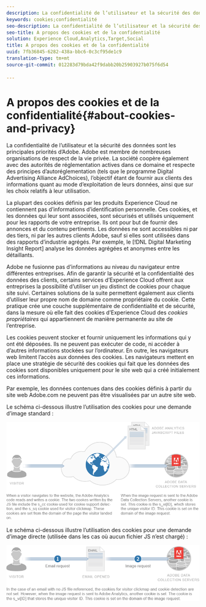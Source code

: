 ```yaml
---
description: La confidentialité de l’utilisateur et la sécurité des données sont les principales priorités d’Adobe. Adobe est membre de nombreuses organisations de respect de la vie privée. La société coopère également avec des autorités de réglementation actives dans ce domaine et respecte des principes d’autoréglementation (tels que le programme Digital Advertising Alliance AdChoices), l’objectif étant de fournir aux clients des informations quant au mode d’exploitation de leurs données, ainsi que sur les choix relatifs à leur utilisation.
keywords: cookies;confidentialité
seo-description: La confidentialité de l’utilisateur et la sécurité des données sont les principales priorités d’Adobe. Adobe est membre de nombreuses organisations de respect de la vie privée. La société coopère également avec des autorités de réglementation actives dans ce domaine et respecte des principes d’autoréglementation (tels que le programme Digital Advertising Alliance AdChoices), l’objectif étant de fournir aux clients des informations quant au mode d’exploitation de leurs données, ainsi que sur les choix relatifs à leur utilisation.
seo-title: A propos des cookies et de la confidentialité
solution: Experience Cloud,Analytics,Target,Social
title: A propos des cookies et de la confidentialité
uuid: 7fb36845-6282-438a-bbc6-0c3cf95de1c9
translation-type: tm+mt
source-git-commit: 012283d79bda42f9dabb20b25903927b075f6d54

---
```



# A propos des cookies et de la confidentialité{#about-cookies-and-privacy}

La confidentialité de l’utilisateur et la sécurité des données sont les principales priorités d’Adobe. Adobe est membre de nombreuses organisations de respect de la vie privée. La société coopère également avec des autorités de réglementation actives dans ce domaine et respecte des principes d’autoréglementation (tels que le programme Digital Advertising Alliance AdChoices), l’objectif étant de fournir aux clients des informations quant au mode d’exploitation de leurs données, ainsi que sur les choix relatifs à leur utilisation.

La plupart des cookies définis par les produits Experience Cloud ne contiennent pas d’informations d’identification personnelle. Ces cookies, et les données qui leur sont associées, sont sécurisés et utilisés uniquement pour les rapports de votre entreprise. Ils ont pour but de fournir des annonces et du contenu pertinents. Les données ne sont accessibles ni par des tiers, ni par les autres clients Adobe, sauf si elles sont utilisées dans des rapports d’industrie agrégés. Par exemple, le [!DNL Digital Marketing Insight Report] analyse les données agrégées et anonymes entre les détaillants.

Adobe ne fusionne pas d’informations au niveau du navigateur entre différentes entreprises. Afin de garantir la sécurité et la confidentialité des données des clients, certains services d’Experience Cloud offrent aux entreprises la possibilité d’utiliser un jeu distinct de cookies pour chaque site suivi. Certaines solutions de la suite permettent également aux clients d’utiliser leur propre nom de domaine comme propriétaire du cookie. Cette pratique crée une couche supplémentaire de confidentialité et de sécurité, dans la mesure où elle fait des cookies d’Experience Cloud des *cookies propriétaires* qui appartiennent de manière permanente au site de l’entreprise.

Les cookies peuvent stocker et fournir uniquement les informations qui y ont été déposées. Ils ne peuvent pas exécuter de code, ni accéder à d’autres informations stockées sur l’ordinateur. En outre, les navigateurs web limitent l’accès aux données des cookies. Les navigateurs mettent en place une stratégie de sécurité des cookies qui fait que les données des cookies sont disponibles uniquement pour le site web qui a créé initialement ces informations.

Par exemple, les données contenues dans des cookies définis à partir du site web Adobe.com ne peuvent pas être visualisées par un autre site web.

Le schéma ci-dessous illustre l’utilisation des cookies pour une demande d’image standard :

![](assets/CookiesProcessGraphic-01.png)

Le schéma ci-dessous illustre l’utilisation des cookies pour une demande d’image directe (utilisée dans les cas où aucun fichier JS n’est chargé) :

![](assets/CookiesProcessGraphic2.png)


